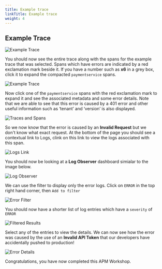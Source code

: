 ```yaml
---
title: Example trace
linkTitle: Example trace
weight: 4
---
```


## Example Trace

![Example Trace](../../images/example-trace.png)

You should now see the entire trace along with the spans for the example trace that was selected. Spans which have errors are indicated by a red exclamation mark beside it.  If you have a number such as **x6** in a grey box, click it to expand the compacted `paymentservice` spans.

![Example Trace](../../images/trace-span.png)

 Now click one of the `paymentservice` spans with the red exclamation mark to expand it and see the associated metadata and some error details. Note that we are able to see that this error is caused by a 401 error and other useful information such as ‘tenant’ and ‘version’ is also displayed.

![Traces and Spans](../../images/trace-metadata.png)

So we now know that the error is caused by an **Invalid Request** but we don't know what exact request.  At the bottom of the page you should see a contextual link to Logs, clink on this link to view the logs associated with this span.

![Logs Link](../../images/logs_link.png)

You should now be looking at a **Log Observer** dashboard simialar to the image below.

![Log Observer](../../images/log_observer.png)

We can use the filter to display only the error logs.  Click on `ERROR` in the top right hand corner, then `Add to filter`

![Error Filter](../../images/error_filter.png)

You should now have a shorter list of log entries which have a `severity` of `ERROR`

![Filtered Results](../../images/filtered_results.png)

Select any of the entries to view the details.  We can now see how the error was caused by the use of an **Invalid API Token** that our developers have accidentally pushed to production!

![Error Details](../../images/error_details.png)

Congratulations, you have now completed this APM Workshop.
